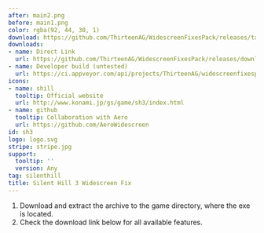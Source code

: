```yaml
---
after: main2.png
before: main1.png
color: rgba(92, 44, 30, 1)
download: https://github.com/ThirteenAG/WidescreenFixesPack/releases/tag/sh3
downloads:
- name: Direct Link
  url: https://github.com/ThirteenAG/WidescreenFixesPack/releases/download/sh3/SilentHill3.WidescreenFix.zip
- name: Developer build (untested)
  url: https://ci.appveyor.com/api/projects/ThirteenAG/widescreenfixespack/artifacts/SilentHill3.WidescreenFix.zip?branch=master
icons:
- name: shill
  tooltip: Official website
  url: http://www.konami.jp/gs/game/sh3/index.html
- name: github
  tooltip: Collaboration with Aero
  url: https://github.com/AeroWidescreen
id: sh3
logo: logo.svg
stripe: stripe.jpg
support:
  tooltip: ''
  version: Any
tag: silenthill
title: Silent Hill 3 Widescreen Fix
---
```


1. Download and extract the archive to the game directory, where the exe is located.
2. Check the download link below for all available features.
